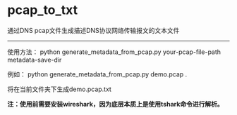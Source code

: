 # pcap_to_txt
通过DNS pcap文件生成描述DNS协议网络传输报文的文本文件

---
使用方法：
    python generate_metadata_from_pcap.py your-pcap-file-path metadata-save-dir

例如：
    python generate_metadata_from_pcap.py demo.pcap .

将在当前文件夹下生成demo.pcap.txt

**注：使用前需要安装wireshark，因为底层本质上是使用tshark命令进行解析。**
